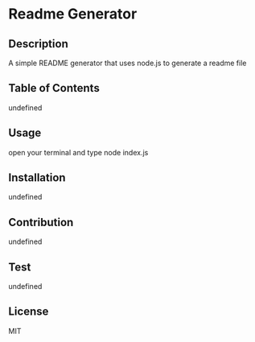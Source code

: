 # Readme Generator

## Description

A simple README generator that uses node.js to generate a readme  file

## Table of Contents

undefined

## Usage

open your terminal and type node index.js

## Installation

undefined

## Contribution

undefined

## Test

undefined

## License

MIT

